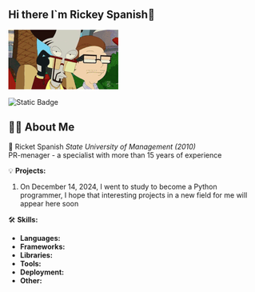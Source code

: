## Hi there I`m Rickey Spanish👋

![Пример GIF](i-see-you-roger.gif)


![Static Badge](https://img.shields.io/badge/py-pyhon-red?style=for-the-badge&logo=python&labelColor=red&color=yellow)

## 🙋‍♂️ About Me

🚀 Ricket Spanish 
*State University of Management (2010)*  
PR-menager - a specialist with more than 15 years of experience

💡 **Projects:**
1. On December 14, 2024, I went to study to become a Python programmer, I hope that interesting projects in a new field for me will appear here soon

   
🛠️ **Skills:**
- **Languages:**
- **Frameworks:** 
- **Libraries:** 
- **Tools:** 
- **Deployment:** 
- **Other:** 
